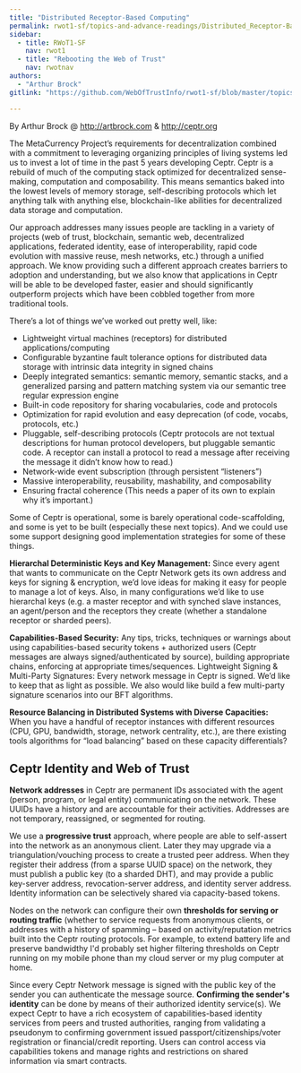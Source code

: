 ```yaml
---
title: "Distributed Receptor-Based Computing"
permalink: rwot1-sf/topics-and-advance-readings/Distributed_Receptor-Based_Computing/
sidebar:
  - title: RWoT1-SF
    nav: rwot1
  - title: "Rebooting the Web of Trust"
    nav: rwotnav
authors:
  - "Arthur Brock"
gitlink: "https://github.com/WebOfTrustInfo/rwot1-sf/blob/master/topics-and-advance-readings/Distributed_Receptor-Based_Computing.md"

---
```


By Arthur Brock @ http://artbrock.com & http://ceptr.org 

The MetaCurrency Project’s requirements for decentralization combined with a commitment to leveraging organizing principles of living systems led us to invest a lot of time in the past 5 years developing Ceptr. Ceptr is a rebuild of much of the computing stack optimized for decentralized sense-making, computation and composability. This means semantics baked into the lowest levels of memory storage, self-describing protocols which let anything talk with anything else, blockchain-like abilities for decentralized data storage and computation.

Our approach addresses many issues people are tackling in a variety of projects (web of trust, blockchain, semantic web, decentralized applications, federated identity, ease of interoperability, rapid code evolution with massive reuse, mesh networks, etc.) through a unified approach.  We know providing such a different approach creates barriers to adoption and understanding, but we also know that applications in Ceptr will be able to be developed faster, easier and should significantly outperform projects which have been cobbled together from more traditional tools.

There’s a lot of things we’ve worked out pretty well, like:  

* Lightweight virtual machines (receptors) for distributed applications/computing 
* Configurable byzantine fault tolerance options for distributed data storage with intrinsic data integrity in signed chains
* Deeply integrated semantics: semantic memory, semantic stacks, and a generalized parsing and pattern matching system via our semantic tree regular expression engine
* Built-in code repository for sharing vocabularies, code and protocols
* Optimization for rapid evolution and easy deprecation (of code, vocabs, protocols, etc.)
* Pluggable, self-describing protocols (Ceptr protocols are not textual descriptions for human protocol developers, but pluggable semantic code. A receptor can install a protocol to read a message after receiving the message it didn’t know how to read.)
* Network-wide event subscription (through persistent “listeners”)
* Massive interoperability, reusability, mashability, and composability
* Ensuring fractal coherence (This needs a paper of its own to explain why it’s important.)

Some of Ceptr is operational, some is barely operational code-scaffolding, and some is yet to be built (especially these next topics). And we could use some support designing good implementation strategies for some of these things.

**Hierarchal Deterministic Keys and Key Management:** Since every agent that wants to communicate on the Ceptr Network gets its own address and keys for signing & encryption, we’d love ideas for making it easy for people to manage a lot of keys. Also, in many configurations we’d like to use hierarchal keys (e.g. a master receptor and with synched slave instances, an agent/person and the receptors they create (whether a standalone receptor or sharded peers). 

**Capabilities-Based Security:** Any tips, tricks, techniques or warnings about using capabilities-based security tokens + authorized users (Ceptr messages are always signed/authenticated by source), building appropriate chains, enforcing at appropriate times/sequences.
Lightweight Signing & Multi-Party Signatures: Every network message in Ceptr is signed. We’d like to keep that as light as possible. We also would like build a few multi-party signature scenarios into our BFT algorithms.

**Resource Balancing in Distributed Systems with Diverse Capacities:** When you have a handful of receptor instances with different resources (CPU, GPU, bandwidth, storage, network centrality, etc.), are there existing tools algorithms for “load balancing” based on these capacity differentials?

## Ceptr Identity and Web of Trust

**Network addresses** in Ceptr are permanent IDs associated with the agent (person, program, or legal entity) communicating on the network. These UUIDs have a history and are accountable for their activities. Addresses are not temporary, reassigned, or segmented for routing. 

We use a **progressive trust** approach, where people are able to self-assert into the network as an anonymous client. Later they may upgrade via a triangulation/vouching process to create a trusted peer address. When they register their address (from a sparse UUID space) on the network, they must publish a public key (to a sharded DHT), and may provide a public key-server address, revocation-server address, and identity server address. Identity information can be selectively shared via capacity-based tokens. 

Nodes on the network can configure their own **thresholds for serving or routing traffic** (whether to service requests from anonymous clients, or addresses with a history of spamming – based on activity/reputation metrics built into the Ceptr routing protocols. For example, to extend battery life and preserve bandwidthy I'd probably set higher filtering thresholds on Ceptr running on my mobile phone than my cloud server or my plug computer at home.

Since every Ceptr Network message is signed with the public key of the sender you can authenticate the message source. **Confirming the sender's identity** can be done by means of their authorized identity service(s). We expect Ceptr to have a rich ecosystem of capabilities-based identity services from peers and trusted authorities, ranging from validating a pseudonym to confirming government issued passport/citizenships/voter registration or financial/credit reporting. Users can control access via capabilities tokens and manage rights and restrictions on shared information via smart contracts. 
